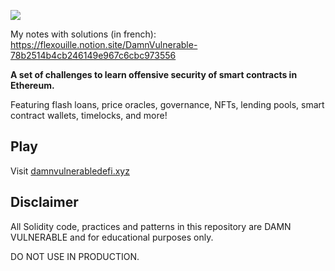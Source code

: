 ![](cover.png)

My notes with solutions (in french):
https://flexouille.notion.site/DamnVulnerable-78b2514b4cb246149e967c6cbc973556


**A set of challenges to learn offensive security of smart contracts in Ethereum.**

Featuring flash loans, price oracles, governance, NFTs, lending pools, smart contract wallets, timelocks, and more!

## Play

Visit [damnvulnerabledefi.xyz](https://damnvulnerabledefi.xyz)

## Disclaimer

All Solidity code, practices and patterns in this repository are DAMN VULNERABLE and for educational purposes only.

DO NOT USE IN PRODUCTION.
